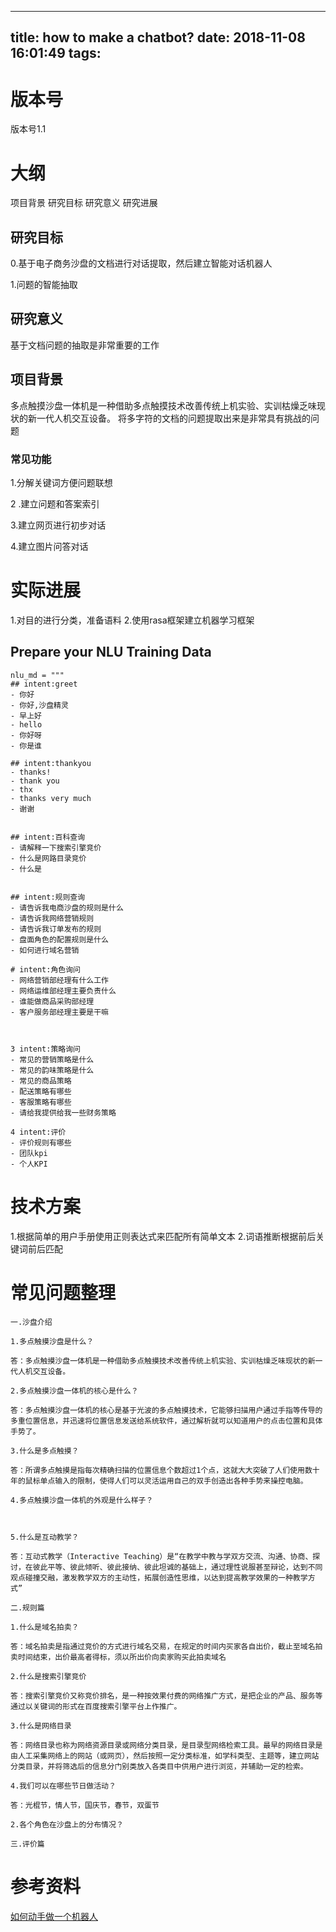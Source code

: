 
---
title: how to make a chatbot?
date: 2018-11-08 16:01:49
tags:
---

# 版本号
版本号1.1




# 大纲

项目背景
研究目标
研究意义
研究进展

## 研究目标

0.基于电子商务沙盘的文档进行对话提取，然后建立智能对话机器人

1.问题的智能抽取

## 研究意义

基于文档问题的抽取是非常重要的工作

## 项目背景

多点触摸沙盘一体机是一种借助多点触摸技术改善传统上机实验、实训枯燥乏味现状的新一代人机交互设备。
将多字符的文档的问题提取出来是非常具有挑战的问题

### 常见功能
1.分解关键词方便问题联想

2 .建立问题和答案索引

3.建立网页进行初步对话

4.建立图片问答对话

# 实际进展

1.对目的进行分类，准备语料
2.使用rasa框架建立机器学习框架


##  Prepare your NLU Training Data
```
nlu_md = """
## intent:greet
- 你好
- 你好,沙盘精灵
- 早上好
- hello
- 你好呀
- 你是谁

## intent:thankyou
- thanks!
- thank you
- thx
- thanks very much
- 谢谢


## intent:百科查询
- 请解释一下搜索引擎竞价
- 什么是网路目录竞价
- 什么是


## intent:规则查询
- 请告诉我电商沙盘的规则是什么
- 请告诉我网络营销规则
- 请告诉我订单发布的规则
- 盘面角色的配置规则是什么
- 如何进行域名营销

# intent:角色询问
- 网络营销部经理有什么工作
- 网络运维部经理主要负责什么
- 谁能做商品采购部经理
- 客户服务部经理主要是干嘛



3 intent:策略询问
- 常见的营销策略是什么
- 常见的韵味策略是什么
- 常见的商品策略
- 配送策略有哪些
- 客服策略有哪些
- 请给我提供给我一些财务策略

4 intent:评价
- 评价规则有哪些
- 团队kpi
- 个人KPI

```



# 技术方案
1.根据简单的用户手册使用正则表达式来匹配所有简单文本
2.词语推断根据前后关键词前后匹配







# 常见问题整理
```
一.沙盘介绍

1.多点触摸沙盘是什么？

答：多点触摸沙盘一体机是一种借助多点触摸技术改善传统上机实验、实训枯燥乏味现状的新一代人机交互设备。

2.多点触摸沙盘一体机的核心是什么？

答：多点触摸沙盘一体机的核心是基于光波的多点触摸技术，它能够扫描用户通过手指等传导的多重位置信息，并迅速将位置信息发送给系统软件，通过解析就可以知道用户的点击位置和具体手势了。

3.什么是多点触摸？

答：所谓多点触摸是指每次精确扫描的位置信息个数超过1个点，这就大大突破了人们使用数十年的鼠标单点输入的限制，使得人们可以灵活运用自己的双手创造出各种手势来操控电脑。

4.多点触摸沙盘一体机的外观是什么样子？



5.什么是互动教学？

答：互动式教学（Interactive Teaching）是“在教学中教与学双方交流、沟通、协商、探讨，在彼此平等、彼此倾听、彼此接纳、彼此坦诚的基础上，通过理性说服甚至辩论，达到不同观点碰撞交融，激发教学双方的主动性，拓展创造性思维，以达到提高教学效果的一种教学方式”

二.规则篇

1.什么是域名拍卖？

答：域名拍卖是指通过竞价的方式进行域名交易，在规定的时间内买家各自出价，截止至域名拍卖时间结束，出价最高者得标，须以所出价向卖家购买此拍卖域名

2.什么是搜索引擎竞价

答：搜索引擎竞价又称竞价排名，是一种按效果付费的网络推广方式，是把企业的产品、服务等通过以关键词的形式在百度搜索引擎平台上作推广。

3.什么是网络目录

答：网络目录也称为网络资源目录或网络分类目录，是目录型网络检索工具。最早的网络目录是由人工采集网络上的网站（或网页），然后按照一定分类标准，如学科类型、主题等，建立网站分类目录，并将筛选后的信息分门别类放入各类目中供用户进行浏览，并辅助一定的检索。

4.我们可以在哪些节日做活动？ 

答：光棍节，情人节，国庆节，春节，双蛋节

2.各个角色在沙盘上的分布情况？

三.评价篇
```




# 参考资料
[如何动手做一个机器人](https://github.com/warmheartli/ChatBotCourse)














